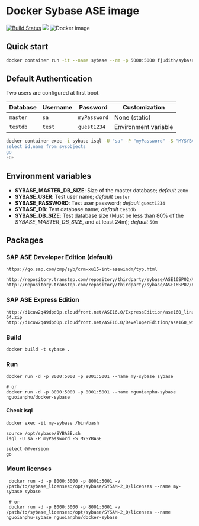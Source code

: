 # Docker Sybase ASE image

[![Build Status](https://travis-ci.org/fjudith/docker-sybase.svg?branch=master)](https://travis-ci.org/nguoianphu/docker-sybase)
[![](https://images.microbadger.com/badges/image/fjudith/docker-sybase.svg)](http://microbadger.com/images/nguoianphu/docker-sybase "Get your own image badge on microbadger.com")
![Docker image](https://github.com/fjudith/docker-sybase/workflows/Docker%20CI/badge.svg)

## Quick start

```bash
docker container run -it --name sybase --rm -p 5000:5000 fjudith/sybase:16.0
```

## Default Authentication

Two users are configured at first boot.

Database | Username | Password | Customization
--- | --- | --- | --- 
`master` | `sa` | `myPassword` | None (static)
`testdb` | `test` | `guest1234`| Environment variable

```bash
docker container exec -i sybase isql -U "sa" -P "myPassword" -S "MYSYBASE" -D "master" <<-EOF
select id,name from sysobjects
go
EOF
```

## Environment variables

* **SYBASE_MASTER_DB_SIZE**: Size of the master database; _default_ `200m`
* **SYBASE_USER**: Test user name; _default_ `tester`
* **SYBASE_PASSWORD**: Test user password; _default_ `guest1234`
* **SYBASE_DB**: Test database name; _default_ `testdb`
* **SYBASE_DB_SIZE**: Test database size (Must be less than 80% of the _SYBASE_MASTER_DB_SIZE_, and at least 24m); _default_ `50m`

## Packages

### SAP ASE Developer Edition (default)

```text
https://go.sap.com/cmp/syb/crm-xu15-int-asewindm/typ.html

http://repository.transtep.com/repository/thirdparty/sybase/ASE16SP02/ASE_Suite.linuxamd64.tgz
http://repository.transtep.com/repository/thirdparty/sybase/ASE16SP02/ASE_Suite.winx64.zip
```

### SAP ASE Express Edition

```text 
http://d1cuw2q49dpd0p.cloudfront.net/ASE16.0/ExpressEdition/ase160_linuxx86-64.zip
http://d1cuw2q49dpd0p.cloudfront.net/ASE16.0/DeveloperEdition/ase160_winx64.zip
```


### Build

    docker build -t sybase .
        
### Run
    
    docker run -d -p 8000:5000 -p 8001:5001 --name my-sybase sybase
        
    # or
    docker run -d -p 8000:5000 -p 8001:5001 --name nguoianphu-sybase nguoianphu/docker-sybase
        
#### Check isql

    docker exec -it my-sybase /bin/bash
        
    source /opt/sybase/SYBASE.sh
    isql -U sa -P myPassword -S MYSYBASE
        
    select @@version
    go
        
### Mount licenses

     docker run -d -p 8000:5000 -p 8001:5001 -v /path/to/sybase_licenses:/opt/sybase/SYSAM-2_0/licenses --name my-sybase sybase
        
     # or
     docker run -d -p 8000:5000 -p 8001:5001 -v /path/to/sybase_licenses:/opt/sybase/SYSAM-2_0/licenses --name nguoianphu-sybase nguoianphu/docker-sybase